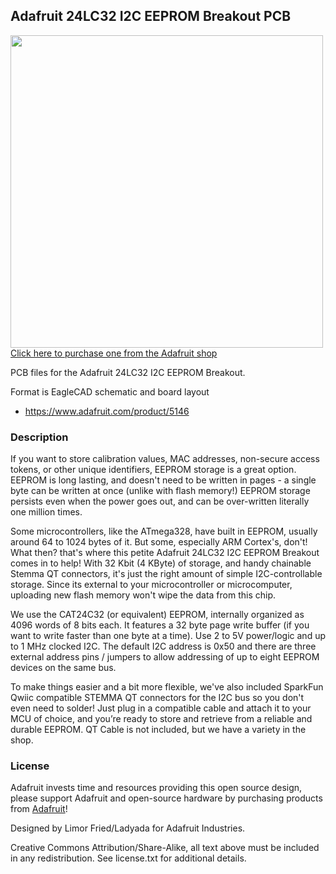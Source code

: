 ## Adafruit 24LC32 I2C EEPROM Breakout PCB

<a href="http://www.adafruit.com/products/5146"><img src="assets/5146.jpg?raw=true" width="500px"><br/>
Click here to purchase one from the Adafruit shop</a>

PCB files for the Adafruit 24LC32 I2C EEPROM Breakout. 

Format is EagleCAD schematic and board layout
* https://www.adafruit.com/product/5146

### Description

If you want to store calibration values, MAC addresses, non-secure access tokens, or other unique identifiers, EEPROM storage is a great option. EEPROM is long lasting, and doesn't need to be written in pages - a single byte can be written at once (unlike with flash memory!) EEPROM storage persists even when the power goes out, and can be over-written literally one million times.

Some microcontrollers, like the ATmega328, have built in EEPROM, usually around 64 to 1024 bytes of it. But some, especially ARM Cortex's, don't! What then? that's where this petite Adafruit 24LC32 I2C EEPROM Breakout comes in to help! With 32 Kbit (4 KByte) of storage, and handy chainable Stemma QT connectors, it's just the right amount of simple I2C-controllable storage. Since its external to your microcontroller or microcomputer, uploading new flash memory won't wipe the data from this chip.

We use the CAT24C32 (or equivalent) EEPROM, internally organized as 4096 words of 8 bits each. It features a 32 byte page write buffer (if you want to write faster than one byte at a time). Use 2 to 5V power/logic and up to 1 MHz clocked I2C. The default I2C address is 0x50 and there are three external address pins / jumpers to allow addressing of up to eight EEPROM devices on the same bus.

To make things easier and a bit more flexible, we've also included SparkFun Qwiic compatible STEMMA QT connectors for the I2C bus so you don't even need to solder! Just plug in a compatible cable and attach it to your MCU of choice, and you’re ready to store and retrieve from a reliable and durable EEPROM. QT Cable is not included, but we have a variety in the shop. 

### License

Adafruit invests time and resources providing this open source design, please support Adafruit and open-source hardware by purchasing products from [Adafruit](https://www.adafruit.com)!

Designed by Limor Fried/Ladyada for Adafruit Industries.

Creative Commons Attribution/Share-Alike, all text above must be included in any redistribution. 
See license.txt for additional details.
